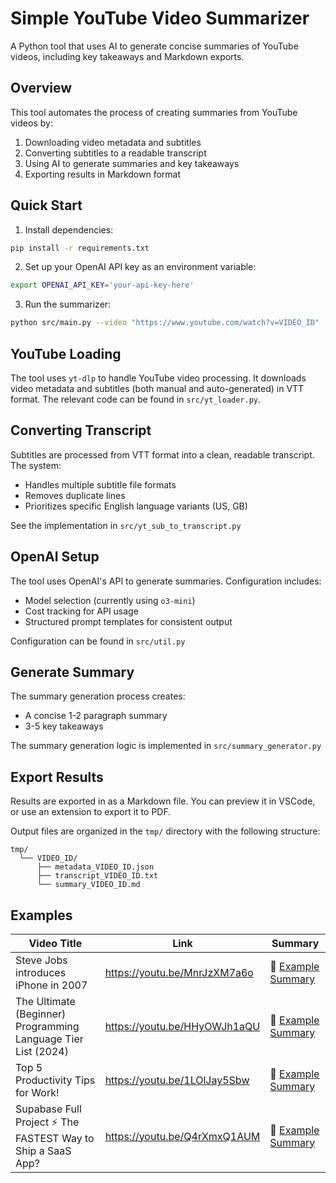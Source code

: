 # Simple YouTube Video Summarizer

A Python tool that uses AI to generate concise summaries of YouTube videos, including key takeaways and Markdown exports.

## Overview

This tool automates the process of creating summaries from YouTube videos by:

1. Downloading video metadata and subtitles
2. Converting subtitles to a readable transcript
3. Using AI to generate summaries and key takeaways
4. Exporting results in Markdown format

## Quick Start

1. Install dependencies:

```bash
pip install -r requirements.txt
```

2. Set up your OpenAI API key as an environment variable:

```bash
export OPENAI_API_KEY='your-api-key-here'
```

3. Run the summarizer:

```bash
python src/main.py --video "https://www.youtube.com/watch?v=VIDEO_ID"
```

## YouTube Loading

The tool uses `yt-dlp` to handle YouTube video processing. It downloads video metadata and subtitles (both manual and auto-generated) in VTT format. The relevant code can be found in `src/yt_loader.py`.

## Converting Transcript

Subtitles are processed from VTT format into a clean, readable transcript. The system:

- Handles multiple subtitle file formats
- Removes duplicate lines
- Prioritizes specific English language variants (US, GB)

See the implementation in `src/yt_sub_to_transcript.py`

## OpenAI Setup

The tool uses OpenAI's API to generate summaries. Configuration includes:

- Model selection (currently using `o3-mini`)
- Cost tracking for API usage
- Structured prompt templates for consistent output

Configuration can be found in `src/util.py`

## Generate Summary

The summary generation process creates:

- A concise 1-2 paragraph summary
- 3-5 key takeaways

The summary generation logic is implemented in `src/summary_generator.py`

## Export Results

Results are exported in as a Markdown file. You can preview it in VSCode, or use an extension to export it to PDF.

Output files are organized in the `tmp/` directory with the following structure:

```text
tmp/
  └── VIDEO_ID/
      ├── metadata_VIDEO_ID.json
      ├── transcript_VIDEO_ID.txt
      └── summary_VIDEO_ID.md
```

## Examples

| Video Title                                                   | Link                         | Summary                                               |
| ------------------------------------------------------------- | ---------------------------- | ----------------------------------------------------- |
| Steve Jobs introduces iPhone in 2007                          | https://youtu.be/MnrJzXM7a6o | 🔗 [Example Summary](examples/summary_MnrJzXM7a6o.md) |
| The Ultimate (Beginner) Programming Language Tier List (2024) | https://youtu.be/HHyOWJh1aQU | 🔗 [Example Summary](examples/summary_HHyOWJh1aQU.md) |
| Top 5 Productivity Tips for Work!                             | https://youtu.be/1LOlJay5Sbw | 🔗 [Example Summary](examples/summary_1LOlJay5Sbw.md) |
| Supabase Full Project ⚡️ The FASTEST Way to Ship a SaaS App? | https://youtu.be/Q4rXmxQ1AUM | 🔗 [Example Summary](examples/summary_Q4rXmxQ1AUM.md) |
